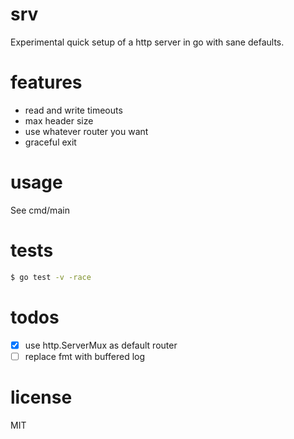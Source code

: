 # srv
Experimental quick setup of a http server in go with sane defaults.

# features
- read and write timeouts
- max header size
- use whatever router you want
- graceful exit

# usage
See cmd/main

# tests
```bash
$ go test -v -race
```

# todos
- [x] use http.ServerMux as default router
- [ ] replace fmt with buffered log

# license
MIT
